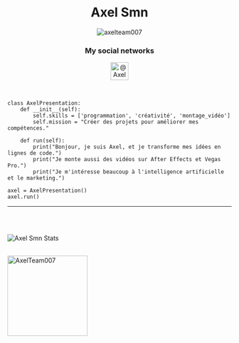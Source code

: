 <h1 align="center">Axel Smn</h1>

<p align="center"> <img src="https://komarev.com/ghpvc/?username=axelteam007&label=Profile%20views&color=0e75b6&style=flat" alt="axelteam007" /> </p>

<h3 align="center">My social networks</h3>
<p align="center">
<a href="https://github.com/AxelTeam007" target="blank"><img align="center" src="https://pngimg.com/uploads/github/github_PNG80.png" alt="@AxelTeam007" height="40" width="40" /></a>
</p>
<br>

    class AxelPresentation:
        def __init__(self):
            self.skills = ['programmation', 'créativité', 'montage_vidéo']
            self.mission = "Créer des projets pour améliorer mes compétences."

        def run(self):
            print("Bonjour, je suis Axel, et je transforme mes idées en lignes de code.")
            print("Je monte aussi des vidéos sur After Effects et Vegas Pro.")
            print("Je m'intéresse beaucoup à l'intelligence artificielle et le marketing.")

    axel = AxelPresentation()
    axel.run()
-------------------------------------------------------------------------------------------------------------------------------------------------------
<br>
<br>

<p><img align="center" src="https://github-readme-streak-stats.herokuapp.com/?user=axelteam007&" alt="Axel Smn Stats" /></p>
<br>
<img align="center" height="180em" src="https://github-readme-stats.vercel.app/api/top-langs/?username=AxelTeam007&langs_count=8&theme=transparent" alt=AxelTeam007 />
